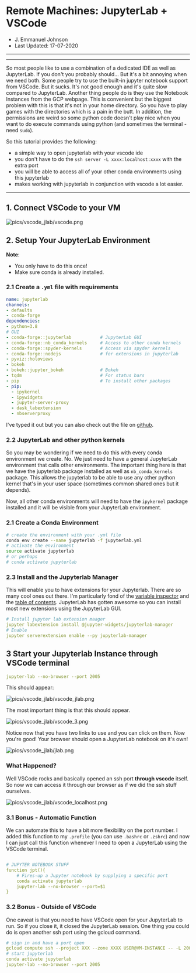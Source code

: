 # Remote Machines: JupyterLab + VSCode

- J. Emmanuel Johnson
- Last Updated: 17-07-2020

---

---

So most people like to use a combination of a dedicated IDE as well as JupyterLab. If you don't you probably should... But it's a bit annoying when we need both. Some people try to use the built-in jupyter notebook support from VSCode. But it sucks. It's not good enough and it's quite slow compared to JupyterLab. Another thing people do is they use the Notebook Instances from the GCP webpage. This is convenient but the biggest problem with this is that it's not in your home directory. So you have to play games with the directories which is a pain in the butt. In addition, the permissions are weird so some python code doesn't play nice when you want to do execute commands using python (and sometimes the terminal - need `sudo`).

So this tutorial provides the following:

- a simple way to open jupyterlab with your vscode ide
- you don't have to do the `ssh server -L xxxx:localhost:xxxx` with the extra port
- you will be able to access all of your other conda environments using this jupyterlab
- makes working with jupyterlab in conjunction with vscode a lot easier.

---

## 1. Connect VSCode to your VM

![pics/vscode_jlab/vscode.png](pics/vscode_jlab/vscode.png)

## 2. Setup Your JupyterLab Environment

**Note**: 

- You only have to do this once!
- Make sure conda is already installed.

### 2.1 Create a `.yml` file with requirements

```yaml
name: jupyterlab
channels:
- defaults
- conda-forge
dependencies:
- python=3.8
# GUI
- conda-forge::jupyterlab           # JupyterLab GUI
- conda-forge::nb_conda_kernels     # Access to other conda kernels
- conda-forge::spyder-kernels       # Access via spyder kernels
- conda-forge::nodejs               # for extensions in jupyterlab
- pyviz::holoviews
- bokeh
- bokeh::jupyter_bokeh              # Bokeh
- tqdm                              # For status bars
- pip                               # To install other packages
- pip:
  - ipykernel
  - ipywidgets
  - jupyter-server-proxy
  - dask_labextension
  - nbserverproxy
```

I've typed it out but you can also check out the file on [github](https://github.com/jejjohnson/dot_files/blob/master/jupyter_scripts/jupyterlab.yml).

### 2.2 JupyterLab and other python kernels

So you may be wondering if we need to do this with every conda environment we create. No. We just need to have a general JupyterLab environment that calls other environments. The important thing here is that we have the jupyterlab package installed as well as `nb_conda_kernels` package. This allows the jupyterlab to be able to use any other python kernel that's in your user space (sometimes common shared ones but it depends). 

Now, all other conda environments will need to have the `ipykernel` package installed and it will be visible from your JupyterLab environment.

### 2.1 Create a Conda Environment

```bash
# create the environment with your .yml file
conda env create --name jupyterlab -f jupyterlab.yml
# activate the environment
source activate jupyterlab
# or perhaps
# conda activate jupyterlab
```

### 2.3 Install and the Jupyterlab Manager

This will enable you to have extensions for your Jupyterlab. There are so many cool ones out there. I'm particularly fond of the [variable inspector](https://github.com/lckr/jupyterlab-variableInspector) and the [table of contents](https://github.com/jupyterlab/jupyterlab-toc). JupyterLab has gotten awesome so you can install most new extensions using the JupyterLab GUI.

```yaml
# Install jupyter lab extension maager
jupyter labextension install @jupyter-widgets/jupyterlab-manager
# Enable
jupyter serverextension enable --py jupyterlab-manager
```

## 3 Start your Jupyterlab Instance through VSCode terminal

```yaml
jupyter-lab --no-browser --port 2005
```

This should appear:

![pics/vscode_jlab/vscode_jlab.png](pics/vscode_jlab/vscode_jlab.png)

The most important thing is that this should appear.

![pics/vscode_jlab/vscode_3.png](pics/vscode_jlab/vscode_3.png)

 Notice now that you have two links to use and you can click on them. Now you're good! Your browser should open a JupyterLab notebook on it's own!

![pics/vscode_jlab/jlab.png](pics/vscode_jlab/jlab.png)

### What Happened?

Well VSCode rocks and basically opened an ssh port **through vscode** itself. So now we can access it through our browser as if we did the ssh stuff ourselves. 

![pics/vscode_jlab/vscode_localhost.png](pics/vscode_jlab/vscode_localhost.png)

### 3.1 Bonus - Automatic Function

We can automate this to have a bit more flexibility on the port number. I added this function to my `.profile` (you can use `.bashrc` or `.zshrc`) and now I can just call this function whenever I need to open a JupyterLab using the VSCode terminal.

[]()

```yaml

# JUPYTER NOTEBOOK STUFF
function jpt(){
    # Fires-up a Jupyter notebook by supplying a specific port
    conda activate jupyterlab
    jupyter-lab --no-browser --port=$1
}
```

### 3.2 Bonus - Outside of VSCode

One caveat is that you need to have VSCode open for your JupyterLab to run. So if you close it, it closed the JupyterLab session. One thing you could do is open another ssh port using the gcloud command. 

```yaml
# sign in and have a port open
gcloud compute ssh --project XXX --zone XXXX USER@VM-INSTANCE -- -L 2005:localhost:2005
# start jupyterlab
conda activate jupyterlab
jupyter-lab --no-browser --port 2005
```